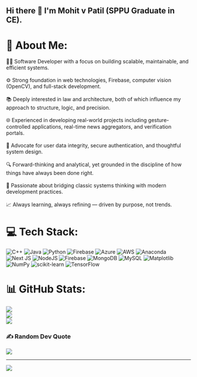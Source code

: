 ## Hi there 👋 I'm Mohit v Patil  (SPPU Graduate in CE).


# 💫 About Me:
👨‍💻 Software Developer with a focus on building scalable, maintainable, and efficient systems.<br><br>⚙️ Strong foundation in web technologies, Firebase, computer vision (OpenCV), and full-stack development.<br><br>📚 Deeply interested in law and architecture, both of which influence my approach to structure, logic, and precision.<br><br>🌐 Experienced in developing real-world projects including gesture-controlled applications, real-time news aggregators, and verification portals.<br><br>🔐 Advocate for user data integrity, secure authentication, and thoughtful system design.<br><br>🔍 Forward-thinking and analytical, yet grounded in the discipline of how things have always been done right.<br><br>🧰 Passionate about bridging classic systems thinking with modern development practices.<br><br>📈 Always learning, always refining — driven by purpose, not trends.


# 💻 Tech Stack:
![C++](https://img.shields.io/badge/c++-%2300599C.svg?style=plastic&logo=c%2B%2B&logoColor=white) ![Java](https://img.shields.io/badge/java-%23ED8B00.svg?style=plastic&logo=openjdk&logoColor=white) ![Python](https://img.shields.io/badge/python-3670A0?style=plastic&logo=python&logoColor=ffdd54) ![Firebase](https://img.shields.io/badge/firebase-%23039BE5.svg?style=plastic&logo=firebase) ![Azure](https://img.shields.io/badge/azure-%230072C6.svg?style=plastic&logo=microsoftazure&logoColor=white) ![AWS](https://img.shields.io/badge/AWS-%23FF9900.svg?style=plastic&logo=amazon-aws&logoColor=white) ![Anaconda](https://img.shields.io/badge/Anaconda-%2344A833.svg?style=plastic&logo=anaconda&logoColor=white) ![Next JS](https://img.shields.io/badge/Next-black?style=plastic&logo=next.js&logoColor=white) ![NodeJS](https://img.shields.io/badge/node.js-6DA55F?style=plastic&logo=node.js&logoColor=white) ![Firebase](https://img.shields.io/badge/firebase-a08021?style=plastic&logo=firebase&logoColor=ffcd34) ![MongoDB](https://img.shields.io/badge/MongoDB-%234ea94b.svg?style=plastic&logo=mongodb&logoColor=white) ![MySQL](https://img.shields.io/badge/mysql-4479A1.svg?style=plastic&logo=mysql&logoColor=white) ![Matplotlib](https://img.shields.io/badge/Matplotlib-%23ffffff.svg?style=plastic&logo=Matplotlib&logoColor=black) ![NumPy](https://img.shields.io/badge/numpy-%23013243.svg?style=plastic&logo=numpy&logoColor=white) ![scikit-learn](https://img.shields.io/badge/scikit--learn-%23F7931E.svg?style=plastic&logo=scikit-learn&logoColor=white) ![TensorFlow](https://img.shields.io/badge/TensorFlow-%23FF6F00.svg?style=plastic&logo=TensorFlow&logoColor=white)

# 📊 GitHub Stats:
![](https://github-readme-stats.vercel.app/api?username=MohitvPatil&theme=dark&hide_border=false&include_all_commits=true&count_private=true)<br/>
![](https://nirzak-streak-stats.vercel.app/?user=MohitvPatil&theme=dark&hide_border=false)<br/>
![](https://github-readme-stats.vercel.app/api/top-langs/?username=MohitvPatil&theme=dark&hide_border=false&include_all_commits=true&count_private=true&layout=compact)

### ✍️ Random Dev Quote
![](https://quotes-github-readme.vercel.app/api?type=horizontal&theme=dark)


---
[![](https://visitcount.itsvg.in/api?id=MohitvPatil&icon=0&color=0)](https://visitcount.itsvg.in)


